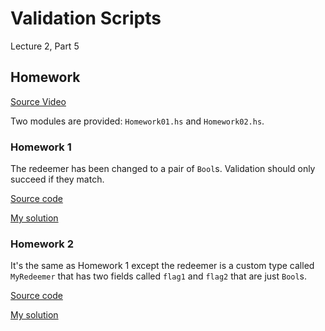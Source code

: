 # Validation Scripts

Lecture 2, Part 5

## Homework

[Source
Video](https://www.youtube.com/watch?v=_r-EpXzQGKo&list=PLNEK_Ejlx3x0mhPmOjPSHZPtTFpfJo3Nd&index=5)

Two modules are provided: `Homework01.hs` and `Homework02.hs`.

### Homework 1

The redeemer has been changed to a pair of `Bool`s. Validation should only
succeed if they match.

[Source
code](https://github.com/input-output-hk/plutus-pioneer-program/blob/main/code/week02/src/Week02/Homework1.hs)

[My solution](https://github.com/travishorn/plutus-pioneer-program/blob/main/code/week02/src/Week02/Homework1.hs)

### Homework 2

It's the same as Homework 1 except the redeemer is a custom type called
`MyRedeemer` that has two fields called `flag1` and `flag2` that are just
`Bool`s.

[Source code](https://github.com/input-output-hk/plutus-pioneer-program/blob/main/code/week02/src/Week02/Homework2.hs)

[My solution](https://github.com/travishorn/plutus-pioneer-program/blob/main/code/week02/src/Week02/Homework2.hs)
